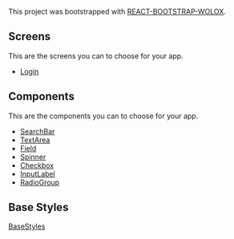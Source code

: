 This project was bootstrapped with [REACT-BOOTSTRAP-WOLOX](https://github.com/Wolox/react-bootstrap).

## Screens

This are the screens you can to choose for your app.
  * [Login](docs/Login.md)

## Components

This are the components you can to choose for your app.
  * [SearchBar](docs/SearchBar.md)
  * [TextArea](docs/TextArea.md)
  * [Field](docs/Field.md)
  * [Spinner](docs/Spinner.md)
  * [Checkbox](docs/Checkbox.md)
  * [InputLabel](docs/InputLabel.md)
  * [RadioGroup](docs/RadioGroup.md)

## Base Styles

[BaseStyles](docs/BaseStyles.md)
